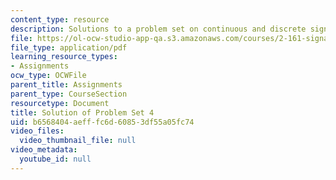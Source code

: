 ```yaml
---
content_type: resource
description: Solutions to a problem set on continuous and discrete signal processing.
file: https://ol-ocw-studio-app-qa.s3.amazonaws.com/courses/2-161-signal-processing-continuous-and-discrete-fall-2008/b6568404aefffc6d60853df55a05fc74_ps4soln.pdf
file_type: application/pdf
learning_resource_types:
- Assignments
ocw_type: OCWFile
parent_title: Assignments
parent_type: CourseSection
resourcetype: Document
title: Solution of Problem Set 4
uid: b6568404-aeff-fc6d-6085-3df55a05fc74
video_files:
  video_thumbnail_file: null
video_metadata:
  youtube_id: null
---
```

